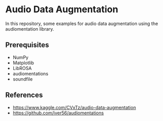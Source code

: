 Audio Data Augmentation
=======
In this repository, some examples for audio data augmentation using the audiomentation library.  

Prerequisites
------

* NumPy
* Matplotlib
* LibROSA
* audiomentations
* soundfile

References
------

- https://www.kaggle.com/CVxTz/audio-data-augmentation
- https://github.com/iver56/audiomentations
